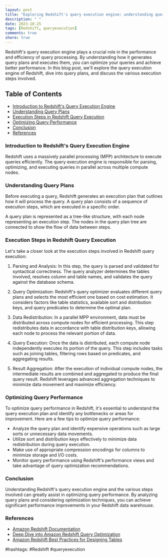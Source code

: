 ```yaml
---
layout: post
title: "Exploring Redshift's query execution engine: understanding query plans and execution steps."
description: " "
date: 2023-10-25
tags: [Redshift, queryexecution]
comments: true
share: true
---
```


Redshift's query execution engine plays a crucial role in the performance and efficiency of query processing. By understanding how it generates query plans and executes them, you can optimize your queries and achieve better performance. In this blog post, we'll explore the query execution engine of Redshift, dive into query plans, and discuss the various execution steps involved.

## Table of Contents

- [Introduction to Redshift's Query Execution Engine](#introduction-to-redshifts-query-execution-engine)
- [Understanding Query Plans](#understanding-query-plans)
- [Execution Steps in Redshift Query Execution](#execution-steps-in-redshift-query-execution)
- [Optimizing Query Performance](#optimizing-query-performance)
- [Conclusion](#conclusion)
- [References](#references)

### Introduction to Redshift's Query Execution Engine

Redshift uses a massively parallel processing (MPP) architecture to execute queries efficiently. The query execution engine is responsible for parsing, optimizing, and executing queries in parallel across multiple compute nodes.

### Understanding Query Plans

Before executing a query, Redshift generates an execution plan that outlines how it will process the query. A query plan consists of a sequence of execution steps, which are executed in a specific order.

A query plan is represented as a tree-like structure, with each node representing an execution step. The nodes in the query plan tree are connected to show the flow of data between steps.

### Execution Steps in Redshift Query Execution

Let's take a closer look at the execution steps involved in Redshift query execution:

1. Parsing and Analysis: In this step, the query is parsed and validated for syntactical correctness. The query analyzer determines the tables involved, resolves column and table names, and validates the query against the database schema.

2. Query Optimization: Redshift's query optimizer evaluates different query plans and selects the most efficient one based on cost estimation. It considers factors like table statistics, available sort and distribution keys, and query predicates to determine the optimal plan.

3. Data Redistribution: In a parallel MPP environment, data must be distributed across compute nodes for efficient processing. This step redistributes data in accordance with table distribution keys, allowing each node to process the relevant portion of data.

4. Query Execution: Once the data is distributed, each compute node independently executes its portion of the query. This step includes tasks such as joining tables, filtering rows based on predicates, and aggregating results.

5. Result Aggregation: After the execution of individual compute nodes, the intermediate results are combined and aggregated to produce the final query result. Redshift leverages advanced aggregation techniques to minimize data movement and maximize efficiency.

### Optimizing Query Performance

To optimize query performance in Redshift, it's essential to understand the query execution plan and identify any bottlenecks or areas for improvement. Here are a few tips to optimize query performance:

- Analyze the query plan and identify expensive operations such as large sorts or unnecessary data movements.
- Utilize sort and distribution keys effectively to minimize data redistribution during query execution.
- Make use of appropriate compression encodings for columns to minimize storage and I/O costs.
- Monitor query performance using Redshift's performance views and take advantage of query optimization recommendations.

### Conclusion

Understanding Redshift's query execution engine and the various steps involved can greatly assist in optimizing query performance. By analyzing query plans and considering optimization techniques, you can achieve significant performance improvements in your Redshift data warehouse.

### References

- [Amazon Redshift Documentation](https://docs.aws.amazon.com/redshift/)
- [Deep Dive into Amazon Redshift Query Optimization](https://aws.amazon.com/blogs/big-data/deep-dive-into-amazon-redshift-query-optimization/)
- [Amazon Redshift Best Practices for Designing Tables](https://docs.aws.amazon.com/redshift/latest/dg/c_best-practices-design-techniques.html)

#hashtags: #Redshift #queryexecution